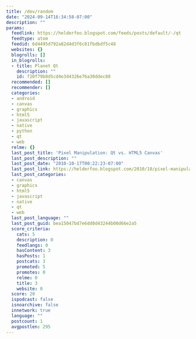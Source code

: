 ```yaml
---
title: /dev/random
date: "2024-09-14T16:34:58-07:00"
description: ""
params:
  feedlink: https://helderfoo.blogspot.com/feeds/posts/default/-/qt
  feedtype: atom
  feedid: 6d4495d792a82d4d3f6c81fbdbdf5c48
  websites: {}
  blogrolls: []
  in_blogrolls:
  - title: Planet Qt
    description: ""
    id: f20f79b8d5cd4e3d4326e76a30ddec88
  recommended: []
  recommender: []
  categories:
  - android
  - canvas
  - graphics
  - html5
  - javascript
  - native
  - python
  - qt
  - web
  relme: {}
  last_post_title: 'Pixel Manipulation: Qt vs. HTML5 Canvas'
  last_post_description: ""
  last_post_date: "2010-10-17T00:22:23-07:00"
  last_post_link: https://helderfoo.blogspot.com/2010/10/pixel-manipulation-qt-vs-html5-canvas.html
  last_post_categories:
  - canvas
  - graphics
  - html5
  - javascript
  - native
  - qt
  - web
  last_post_language: ""
  last_post_guid: bea15047bd7e6dd0d43244b00d66e2a5
  score_criteria:
    cats: 5
    description: 0
    feedlangs: 0
    hasContent: 3
    hasPosts: 1
    postcats: 3
    promoted: 5
    promotes: 0
    relme: 0
    title: 3
    website: 0
  score: 20
  ispodcast: false
  isnoarchive: false
  innetwork: true
  language: ""
  postcount: 1
  avgpostlen: 295
---
```

